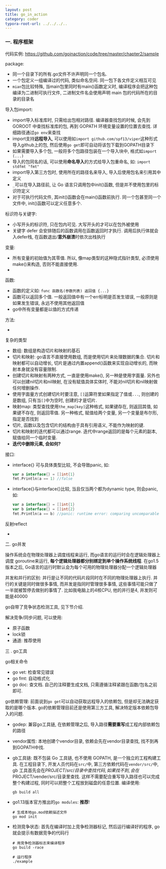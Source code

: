 ```yaml
---
layout: post
title: go_in_action
category: coder
typora-root-url: ../../../..
---
```


### 一. 程序框架

代码实例: https://github.com/goinaction/code/tree/master/chapter2/sample

package: 

* 同一个目录下的所有.go文件不许声明同一个包名. 
* 一个包定义一组编译过的代码, 类似命名空间. 同一包下各文件定义相互可见
* `mian`包比较特殊, 当main包里同时有main()函数定义时, 编译程序会把这种包编译为二进制可执行文件, 二进制文件名会使用声明 main 包的代码所在的目录的目录名

导入包import:

* import导入标准库时, 只需给出包相对路径. 编译器查找包的时候, 会先到 GOROOT 中查找标准库的包, 再到 GOPATH 环境变量设置的位置去查找. 详细路径通过`go env`来查找
* import支持**远程导入**, 可以使用如`import github.com/spf13/viper`这种形式导入github上的包, 然后使用`go get`即可自动将该包下载到GOPATH目录下
* 如果需要导入多个包, 一般将多个包路径包装在一个导入块中, 格式如`import (...)`
* 导入的包同名的话, 可以使用**命名导入**的方式给导入包重命名, 如: `import stdfmt "fmt"`
* import导入第三方包时, 使用所在的路径名来导入, 导入后使用包名来引用其中定义
* `_`可以在导入路径前, 让 Go 语言只调用包中init()函数, 但是并不使用包里的标识符定义
* 对于可执行代码文件, 其init()函数会在main()函数前执行. 同一个包甚至同一个文件中, init()函数可以定义任意多个.

标识符与关键字: 

* 小写开头的标识符, 只在包内可见. 大写开头的才可以在包外被使用
* 关键字 defer 会安排随后的函数调用在函数返回时才执行. 调用后执行体就会入defer栈, 在函数退出/**意外崩溃**时依次出栈执行

变量:

* 所有变量的初始值为其零值. 所以, 像map类型的这种隐式指针类型, 必须使用make()来构造, 否则不能直接使用.
* 

函数: 

* 函数的定义如: `func 函数名(参数列表) 返回值 {...}`
* 函数可以返回多个值. 一般返回值中有一个err标明是否发生错误, 一般原则是如果发生错误, 永远不使用其他返回值
* go中所有变量都是以值的方式传递

方法:

* 

复杂的类型

* 数组: 数组是构造切片和映射的基石
* 切片和映射: go语言不直接使用数组, 而是使用切片来处理数据的集合. 切片和映射都可以自动增长, 切片是通过内置append()函数来实现自动增长的, 而映射本身就没有容量限制.
* 创建切片和映射有两种方式, 一直是使用make(), 另一种是使用字面量. 另外也可以创建nil切片和nil映射, 在没有赋值具体实体时, 不能对nil切片和nil映射做任何增删操作.
* 使用字面量方式创建切片时要注意, `[]`运算符里如果指定了值或`...`, 则创建的是数组, 只有当`[]`中为空时, 创建的才是切片.
* 映射map: 类型查找使用`the_map[key]`这种格式, 如果键存在, 则返回其值, 如果键不存在, 则返回零值. 另一种格式, 赋值给两个变量, 另一个变量是布尔形, 指定是否找到
* 切片, 函数以及包含切片的结构由于具有引用语义, 不能作为映射的键.
* 切片和映射的迭代都可以通过range. 迭代中range返回的是每个元素的副本, 赋值给同一个临时变量.
* **迭代中删除元素, 会如何?**

接口:

* interface{} 可与具体类型比较, 不会导致panic, 如:
  
  ```go
  var a interface{} = []int{1}
  fmt.Println(a == 1) //false
  ```

* interface{}与interface{}比较, 当且仅当两个都为dynamic type, 则会panic, 如:
  
  ```go
  var a interface{} = []int{1}
  var b interface{} = []int{2}
  fmt.Println(a == b) //panic: runtime error: comparing uncomparable type []int
  ```
  
  

反射reflect

* 

二. go并发

操作系统会在物理处理器上调度线程来运行, 而go语言的运行时会在逻辑处理器上调度
goroutine来运行, **每个逻辑处理器都分别绑定到单个操作系统线程**. 在go1.5版本之后, Go语言的运行时默认会为每个可用的物理处理器分配一个逻辑处理器

并发和并行的区别: 并行是让不同的代码片段同时在不同的物理处理器上执行. 并行的关键是同时做很多事情, 而并发是指同时管理很多事情, 这些事情可能只做了一半就被暂停去做别的事情了. 比如我电脑上的4核CPU, 他的并行是4, 并发则可能是40000

go自带了竞争状态检测工具, 见下节介绍.

解决竞争/同步问题, 可以使用:

* 原子函数
* lock锁
* 通道: 推荐使用

三    . go工具

go相关命令

* go vet: 检查常见错误
* go fmt: 自动格式化
* go doc: 查文档. 自己的注释要生成文档, 只需遵循注释紧跟在函数/包名之前即可.

go依赖管理: 前面说到`go get`可以自动获取远程导入的依赖包, 但是却无法确定获取的是哪个版本. go的依赖管理目前还是使用第三方工具, 解决特定版本依赖包导入的问题.

* godep: 兼容go工具链, 在依赖管理之后, 导入路径**需要重写**成工程内部依赖包的路径

* vendor属性: 本地创建个vendor目录, 依赖会先在vendor目录查找, 找不到再到GOPATH中找.

* gb工具链: 既不包装 Go 工具链, 也不使用 GOPATH, 是一个独立的工程构建工具. 在工程目录下, 开发人员代码在`src/`中, 第三方依赖代码在`vendor/src/`中, gb 工具首先会在$PROJECT/src/目录中查找代码, 如果找不到, 会在$PROJECT/vender/src/目录里查找. 这样不需要配合重写导入路径也可以完成整个构建过程, 同时可以把整个工程放到磁盘的任意位置. 编译使用:
  
  ```shell
  gb build all
  ```

* go1.13版本官方推出的`go modules`: **推荐**! 
  
  ```shell
  # 生成本地go.mod依赖描述文件
  go mod init
  ```

* 检测竞争状态: 首先在编译时加上竞争检测器标记, 然后运行编译好的程序, go就会提示有数据竞争的代码行
  
  ```shell
  # 用竞争检测器标志来编译程序
  go build -race
  
  # 运行程序
  ./example
  ```

